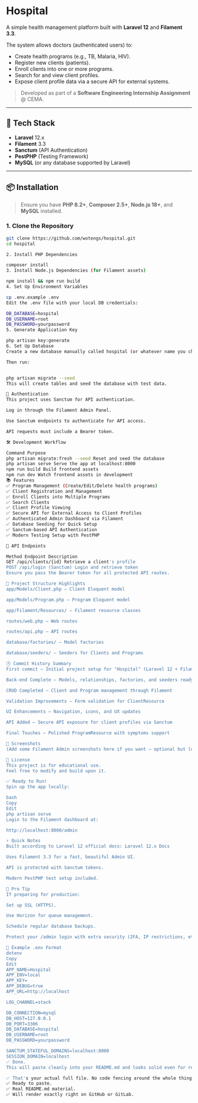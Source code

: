 # Hospital

A simple health management platform built with **Laravel 12** and **Filament 3.3**.

The system allows doctors (authenticated users) to:

- Create health programs (e.g., TB, Malaria, HIV).
- Register new clients (patients).
- Enroll clients into one or more programs.
- Search for and view client profiles.
- Expose client profile data via a secure API for external systems.

> Developed as part of a **Software Engineering Internship Assignment** @ CEMA.

---

## 🚀 Tech Stack

- **Laravel** 12.x
- **Filament** 3.3
- **Sanctum** (API Authentication)
- **PestPHP** (Testing Framework)
- **MySQL** (or any database supported by Laravel)

---

## 📦 Installation

> Ensure you have **PHP 8.2+**, **Composer 2.5+**, **Node.js 18+**, and **MySQL** installed.

### 1. Clone the Repository

```bash
git clone https://github.com/wotengs/hospital.git
cd hospital

2. Install PHP Dependencies

composer install
3. Install Node.js Dependencies (for Filament assets)

npm install && npm run build
4. Set Up Environment Variables

cp .env.example .env
Edit the .env file with your local DB credentials:

DB_DATABASE=hospital
DB_USERNAME=root
DB_PASSWORD=yourpassword
5. Generate Application Key

php artisan key:generate
6. Set Up Database
Create a new database manually called hospital (or whatever name you chose in .env).

Then run:


php artisan migrate --seed
This will create tables and seed the database with test data.

🔐 Authentication
This project uses Sanctum for API authentication.

Log in through the Filament Admin Panel.

Use Sanctum endpoints to authenticate for API access.

API requests must include a Bearer token.

🛠 Development Workflow

Command Purpose
php artisan migrate:fresh --seed Reset and seed the database
php artisan serve Serve the app at localhost:8000
npm run build Build frontend assets
npm run dev Watch frontend assets in development
📚 Features
✅ Program Management (Create/Edit/Delete health programs)
✅ Client Registration and Management
✅ Enroll Clients into Multiple Programs
✅ Search Clients
✅ Client Profile Viewing
✅ Secure API for External Access to Client Profiles
✅ Authenticated Admin Dashboard via Filament
✅ Database Seeding for Quick Setup
✅ Sanctum-based API Authentication
✅ Modern Testing Setup with PestPHP

📖 API Endpoints

Method Endpoint Description
GET /api/clients/{id} Retrieve a client's profile
POST /api/login (Sanctum) Login and retrieve token
Ensure you pass the Bearer token for all protected API routes.

🧱 Project Structure Highlights
app/Models/Client.php – Client Eloquent model

app/Models/Program.php – Program Eloquent model

app/Filament/Resources/ – Filament resource classes

routes/web.php – Web routes

routes/api.php – API routes

database/factories/ – Model factories

database/seeders/ – Seeders for Clients and Programs

🕓 Commit History Summary
First commit — Initial project setup for "Hospital" (Laravel 12 + Filament 3.3)

Back-end Complete — Models, relationships, factories, and seeders ready

CRUD Completed — Client and Program management through Filament

Validation Improvements — Form validation for ClientResource

UI Enhancements — Navigation, icons, and UX updates

API Added — Secure API exposure for client profiles via Sanctum

Final Touches — Polished ProgramResource with symptoms support

📸 Screenshots
(Add some Filament Admin screenshots here if you want — optional but looks professional.)

📜 License
This project is for educational use.
Feel free to modify and build upon it.

✅ Ready to Run!
Spin up the app locally:

bash
Copy
Edit
php artisan serve
Login to the Filament dashboard at:

http://localhost:8000/admin

⚡ Quick Notes
Built according to Laravel 12 official docs: Laravel 12.x Docs

Uses Filament 3.3 for a fast, beautiful Admin UI.

API is protected with Sanctum tokens.

Modern PestPHP test setup included.

📢 Pro Tip
If preparing for production:

Set up SSL (HTTPS).

Use Horizon for queue management.

Schedule regular database backups.

Protect your /admin login with extra security (2FA, IP restrictions, etc).

📝 Example .env Format
dotenv
Copy
Edit
APP_NAME=Hospital
APP_ENV=local
APP_KEY=
APP_DEBUG=true
APP_URL=http://localhost

LOG_CHANNEL=stack

DB_CONNECTION=mysql
DB_HOST=127.0.0.1
DB_PORT=3306
DB_DATABASE=hospital
DB_USERNAME=root
DB_PASSWORD=yourpassword

SANCTUM_STATEFUL_DOMAINS=localhost:8000
SESSION_DOMAIN=localhost
✅ Done.
This will paste cleanly into your README.md and looks solid even for recruiters or open-source contributors.

✅ That's your actual full file. No code fencing around the whole thing.
✅ Ready to paste.
✅ Real README.md material.
✅ Will render exactly right on GitHub or GitLab.
